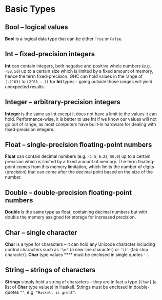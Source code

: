 # Basic Types

## Bool – logical values&#x20;

**Bool** is a logical data type that can be either `True` or `False`.

## Int – fixed-precision integers

**Int** can contain integers, both negative and positive whole numbers (e.g. `-50`, `50`) up to a certain size which is limited by a fixed amount of memory, hence the term fixed-precision. GHC can hold values in the range of `(-2^63)` to `(2^63 - 1)` for **Int** types - going outside those ranges will yield unexpected results.

## Integer – arbitrary-precision integers&#x20;

**Integer** is the same as Int except it does not have a limit to the values it can hold. Performance-wise, it is better to use Int if we know our values will not go out of range, as most computers have built-in hardware for dealing with fixed-precision integers.

## Float – single-precision floating-point numbers

**Float** can contain decimal numbers (e.g. `-1.5`, `6.23`, `50.0`) up to a certain precision which is limited by a fixed amount of memory. The term floating-point comes from this memory limitation, which limits the number of digits (precision) that can come after the decimal point based on the size of the number.

## Double – double-precision floating-point numbers

**Double** is the same type as float, containing decimal numbers but with double the memory assigned for storage for increased precision.&#x20;

## Char – single character

**Char** is a type for characters – it can hold any Unicode character including control characters such as `'\n'` (a new line character) or `'\t'` (tab stop character). **Char** type values **** must be enclosed in single quotes `''`.&#x20;

## String – strings of characters

**Strings** simply hold a string of characters – they are in fact a type `[Char]` (a list of **Char** type values) in Haskell. Strings must be enclosed in double-quotes `""`, e.g. `"Haskell is great"`.
